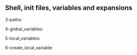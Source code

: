## Shell, init files, variables and expansions

3-paths:

4-global_variables: 

5-local_variables:

6-create_local_variable: 
